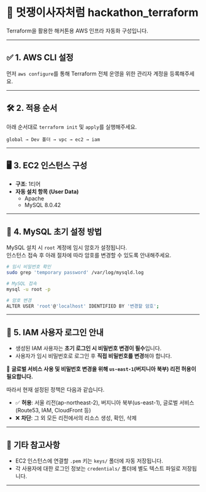 # 🦁 멋쟁이사자처럼 hackathon_terraform

Terraform을 활용한 해커톤용 AWS 인프라 자동화 구성입니다.

---

## ✅ 1. AWS CLI 설정
먼저 `aws configure`를 통해 Terraform 전체 운영을 위한 관리자 계정을 등록해주세요.

---

## 🛠️ 2. 적용 순서
아래 순서대로 `terraform init` 및 `apply`를 실행해주세요.

```
global → Dev 폴더 → vpc → ec2 → iam
```
---

## 🖥️ 3. EC2 인스턴스 구성

- **구조**: 1티어
- **자동 설치 항목 (User Data)**
  - Apache
  - MySQL 8.0.42

---

## 🔐 4. MySQL 초기 설정 방법

MySQL 설치 시 `root` 계정에 임시 암호가 설정됩니다.  
인스턴스 접속 후 아래 절차에 따라 암호를 변경할 수 있도록 안내해주세요.

```bash
# 임시 비밀번호 확인
sudo grep 'temporary password' /var/log/mysqld.log

# MySQL 접속
mysql -u root -p

# 암호 변경
ALTER USER 'root'@'localhost' IDENTIFIED BY '변경할 암호';
```

---

## 👤 5. IAM 사용자 로그인 안내

- 생성된 IAM 사용자는 **초기 로그인 시 비밀번호 변경이 필수**입니다.
- 사용자가 임시 비밀번호로 로그인 후 **직접 비밀번호를 변경**해야 합니다.

📌 **글로벌 서비스 사용 및 비밀번호 변경을 위해 `us-east-1`(버지니아 북부) 리전 허용이 필요합니다.**

따라서 현재 설정된 정책은 다음과 같습니다.
- ✅ **허용**: 서울 리전(ap-northeast-2), 버지니아 북부(us-east-1), 글로벌 서비스(Route53, IAM, CloudFront 등)
- ❌ **차단**: 그 외 모든 리전에서의 리소스 생성, 확인, 삭제

---

## 📎 기타 참고사항
- EC2 인스턴스에 연결할 `.pem` 키는 `keys/` 폴더에 자동 저장됩니다.
- 각 사용자에 대한 로그인 정보는 `credentials/` 폴더에 별도 텍스트 파일로 저장됩니다.

---